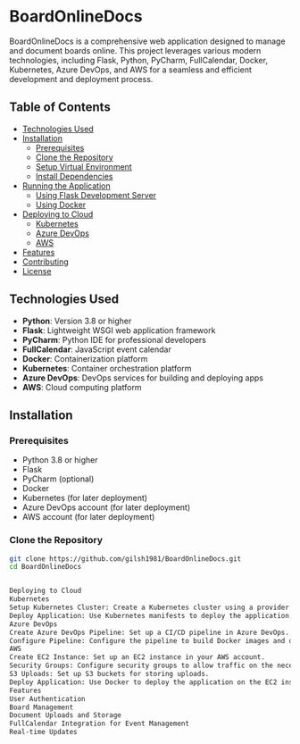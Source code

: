 # BoardOnlineDocs

BoardOnlineDocs is a comprehensive web application designed to manage and document boards online. This project leverages various modern technologies, including Flask, Python, PyCharm, FullCalendar, Docker, Kubernetes, Azure DevOps, and AWS for a seamless and efficient development and deployment process.

## Table of Contents
- [Technologies Used](#technologies-used)
- [Installation](#installation)
  - [Prerequisites](#prerequisites)
  - [Clone the Repository](#clone-the-repository)
  - [Setup Virtual Environment](#setup-virtual-environment)
  - [Install Dependencies](#install-dependencies)
- [Running the Application](#running-the-application)
  - [Using Flask Development Server](#using-flask-development-server)
  - [Using Docker](#using-docker)
- [Deploying to Cloud](#deploying-to-cloud)
  - [Kubernetes](#kubernetes)
  - [Azure DevOps](#azure-devops)
  - [AWS](#aws)
- [Features](#features)
- [Contributing](#contributing)
- [License](#license)

## Technologies Used
- **Python**: Version 3.8 or higher
- **Flask**: Lightweight WSGI web application framework
- **PyCharm**: Python IDE for professional developers
- **FullCalendar**: JavaScript event calendar
- **Docker**: Containerization platform
- **Kubernetes**: Container orchestration platform
- **Azure DevOps**: DevOps services for building and deploying apps
- **AWS**: Cloud computing platform

## Installation

### Prerequisites
- Python 3.8 or higher
- Flask
- PyCharm (optional)
- Docker
- Kubernetes (for later deployment)
- Azure DevOps account (for later deployment)
- AWS account (for later deployment)

### Clone the Repository
```bash
git clone https://github.com/gilsh1981/BoardOnlineDocs.git
cd BoardOnlineDocs


Deploying to Cloud
Kubernetes
Setup Kubernetes Cluster: Create a Kubernetes cluster using a provider of your choice (e.g., AWS EKS, Google GKE, Azure AKS).
Deploy Application: Use Kubernetes manifests to deploy the application.
Azure DevOps
Create Azure DevOps Pipeline: Set up a CI/CD pipeline in Azure DevOps.
Configure Pipeline: Configure the pipeline to build Docker images and deploy to your Kubernetes cluster.
AWS
Create EC2 Instance: Set up an EC2 instance in your AWS account.
Security Groups: Configure security groups to allow traffic on the necessary ports.
S3 Uploads: Set up S3 buckets for storing uploads.
Deploy Application: Use Docker to deploy the application on the EC2 instance.
Features
User Authentication
Board Management
Document Uploads and Storage
FullCalendar Integration for Event Management
Real-time Updates
